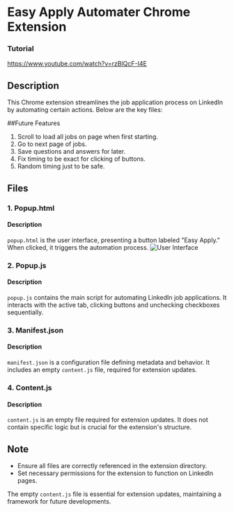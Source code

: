 # Easy Apply Automater Chrome Extension
### Tutorial 
https://www.youtube.com/watch?v=rzBlQcF-I4E

## Description

This Chrome extension streamlines the job application process on LinkedIn by automating certain actions. Below are the key files:

##Future Features
1. Scroll to load all jobs on page when first starting.
2. Go to next page of jobs.
3. Save questions and answers for later.
4. Fix timing to be exact for clicking of buttons.
5. Random timing just to be safe. 


## Files

### 1. Popup.html

#### Description

`popup.html` is the user interface, presenting a button labeled "Easy Apply." When clicked, it triggers the automation process.
![User Interface](images/user_interface.png)

### 2. Popup.js

#### Description

`popup.js` contains the main script for automating LinkedIn job applications. It interacts with the active tab, clicking buttons and unchecking checkboxes sequentially.

### 3. Manifest.json

#### Description

`manifest.json` is a configuration file defining metadata and behavior. It includes an empty `content.js` file, required for extension updates.

### 4. Content.js

#### Description

`content.js` is an empty file required for extension updates. It does not contain specific logic but is crucial for the extension's structure.

## Note

- Ensure all files are correctly referenced in the extension directory.
- Set necessary permissions for the extension to function on LinkedIn pages.

The empty `content.js` file is essential for extension updates, maintaining a framework for future developments.
